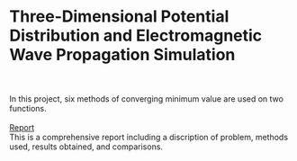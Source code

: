 # Three-Dimensional Potential Distribution and Electromagnetic Wave Propagation Simulation
<br><br>
  In this project, six methods of converging minimum value are used on two functions.
<br><br>
[Report](https://github.com/yyywrz/PHYSICS-PROJECT/blob/master/2/minimum_finding.pdf) 
<br>
  This is a comprehensive report including a discription of problem, methods used, results obtained, and comparisons.
  <br>
  <br>
  <br>

